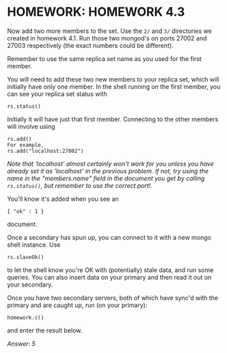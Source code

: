 # HOMEWORK: HOMEWORK 4.3
Now add two more members to the set.
Use the `2/` and `3/` directories we created in homework 4.1.
Run those two mongod's on ports 27002 and 27003 respectively (the exact numbers could be different).

Remember to use the same replica set name as you used for the first member.

You will need to add these two new members to your replica set, which will initially have only one member.
In the shell running on the first member, you can see your replica set status with
```
rs.status()
```

Initially it will have just that first member.
Connecting to the other members will involve using
```
rs.add()
For example,
rs.add("localhost:27002")
```

*Note that 'localhost' almost certainly won't work for you unless you have already set it as 'localhost' in the previous problem.
If not, try using the name in the "members.name" field in the document you get by calling `rs.status()`, but remember to use the correct port!.*

You'll know it's added when you see an
```
{ "ok" : 1 }
```
document.

Once a secondary has spun up, you can connect to it with a new mongo shell instance. Use
```
rs.slaveOk()
```
to let the shell know you're OK with (potentially) stale data, and run some queries.
You can also insert data on your primary and then read it out on your secondary.

Once you have two secondary servers, both of which have sync'd with the primary and are caught up, run (on your primary):
```
homework.c()
```
and enter the result below.

*Answer: 5*
